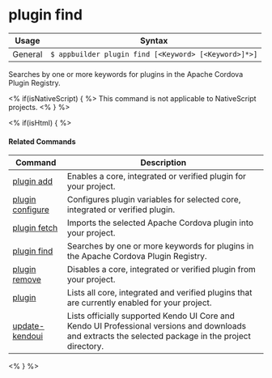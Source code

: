 plugin find
==========

Usage | Syntax
------|-------
General | `$ appbuilder plugin find [<Keyword> [<Keyword>]*>]`

Searches by one or more keywords for plugins in the Apache Cordova Plugin Registry.

<% if(isNativeScript)  { %>
This command is not applicable to NativeScript projects.
<% } %>

<% if(isHtml) { %> 

#### Related Commands

Command | Description
----------|----------
[plugin add](plugin-add.html) | Enables a core, integrated or verified plugin for your project.
[plugin configure](plugin-configure.html) | Configures plugin variables for selected core, integrated or verified plugin.
[plugin fetch](plugin-fetch.html) | Imports the selected Apache Cordova plugin into your project.
[plugin find](plugin-find.html) | Searches by one or more keywords for plugins in the Apache Cordova Plugin Registry.
[plugin remove](plugin-remove.html) | Disables a core, integrated or verified plugin from your project.
[plugin](plugin.html) | Lists all core, integrated and verified plugins that are currently enabled for your project.
[update-kendoui](update-kendoui.html) | Lists officially supported Kendo UI Core and Kendo UI Professional versions and downloads and extracts the selected package in the project directory.
<% } %>